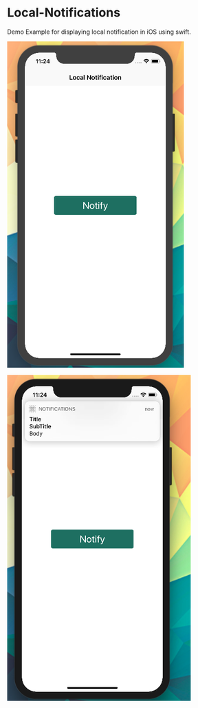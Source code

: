 # Local-Notifications
 Demo Example for displaying local notification in iOS using swift.

![alt text](https://raw.githubusercontent.com/raj-engineer/Local-Notifications/master/Screenshots/Screen%20Shot%202018-05-05%20at%2011.24.29%20PM.png)

![alt text](https://raw.githubusercontent.com/raj-engineer/Local-Notifications/master/Screenshots/Screen%20Shot%202018-05-05%20at%2011.24.42%20PM.png)
